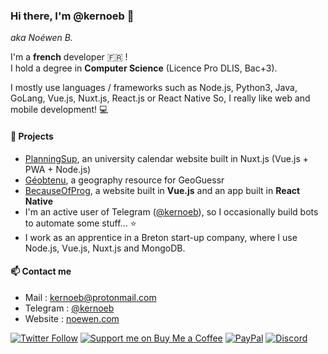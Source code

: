 ### Hi there, I'm @kernoeb 👋
*aka Noéwen B.*  

I'm a **french** developer :fr: !  
I hold a degree in **Computer Science** (Licence Pro DLIS, Bac+3).

I mostly use languages / frameworks such as Node.js, Python3, Java, GoLang, Vue.js, Nuxt.js, React.js or React Native 
So, I really like web and mobile development! :computer:

#### 🔭 Projects
- [PlanningSup](https://github.com/kernoeb/planningsup), an university calendar website built in Nuxt.js (Vue.js + PWA + Node.js)
- [Géobtenu](https://github.com/kernoeb/geobtenu), a geography resource for GeoGuessr
- [BecauseOfProg](https://github.com/BecauseOfProg), a website built in **Vue.js** and an app built in **React Native**
- I'm an active user of Telegram ([@kernoeb](https://t.me/kernoeb)), so I occasionally build bots to automate some stuff... :star:
- I work as an apprentice in a Breton start-up company, where I use Node.js, Vue.js, Nuxt.js and MongoDB.


#### 📫 Contact me
- Mail : kernoeb@protonmail.com  
- Telegram : [@kernoeb](https://t.me/kernoeb)
- Website : [noewen.com](https://noewen.com)

[![Twitter Follow](https://img.shields.io/twitter/follow/kernoeb?color=%231DA1F2&label=Follow%20me&logo=Twitter&style=for-the-badge)](https://twitter.com/kernoeb) 
[![Support me on Buy Me a Coffee](https://img.shields.io/badge/Support%20me-☕-orange.svg?style=for-the-badge&label=Buy%20me%20a%20coffee)](https://www.buymeacoffee.com/kernoeb)
[![PayPal](https://img.shields.io/badge/Donate-💵-yellow.svg?style=for-the-badge&label=PayPal)](https://www.paypal.com/kernoeb)
[![Discord](https://img.shields.io/discord/272454426038370304?color=7289da&label=Discord&logo=discord&style=for-the-badge)](https://discord.becauseofprog.fr)
